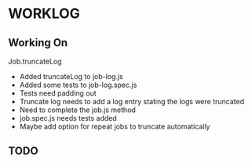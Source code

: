 # WORKLOG

## Working On

Job.truncateLog
- Added truncateLog to job-log.js
- Added some tests to job-log.spec.js
- Tests need padding out
- Truncate log needs to add a log entry stating the logs were truncated
- Need to complete the job.js method
- job.spec.js needs tests added
- Maybe add option for repeat jobs to truncate automatically

## TODO

